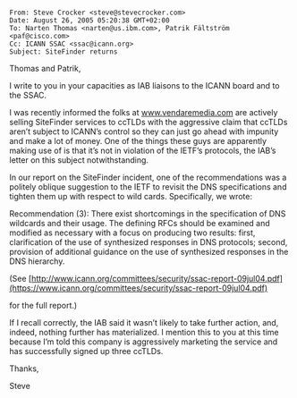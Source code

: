 

```

From: Steve Crocker <steve@stevecrocker.com>
Date: August 26, 2005 05:20:38 GMT+02:00
To: Narten Thomas <narten@us.ibm.com>, Patrik Fältström <paf@cisco.com>
Cc: ICANN SSAC <ssac@icann.org>
Subject: SiteFinder returns

```

Thomas and Patrik,


I write to you in your capacities as IAB liaisons to the ICANN board and to the SSAC.


I was recently informed the folks at www.vendaremedia.com are actively selling SiteFinder services to ccTLDs with the aggressive claim that ccTLDs aren’t subject to ICANN’s control so they can just go ahead with impunity and make a lot of money. One of the things these guys are apparently making use of is that it’s not in violation of the IETF’s protocols, the IAB’s letter on this subject notwithstanding.


In our report on the SiteFinder incident, one of the recommendations was a politely oblique suggestion to the IETF to revisit the DNS specifications and tighten them up with respect to wild cards. Specifically, we wrote:


Recommendation (3): There exist shortcomings in the specification of DNS wildcards and their usage. The defining RFCs should be examined and modified as necessary with a focus on producing two results: first, clarification of the use of synthesized responses in DNS protocols; second, provision of additional guidance on the use of synthesized responses in the DNS hierarchy.


(See [http://www.icann.org/committees/security/ssac-report-09jul04.pdf](https://www.icann.org/committees/security/ssac-report-09jul04.pdf)  

for the full report.)


If I recall correctly, the IAB said it wasn’t likely to take further action, and, indeed, nothing further has materialized. I mention this to you at this time because I’m told this company is aggressively marketing the service and has successfully signed up three ccTLDs.


Thanks,


Steve


